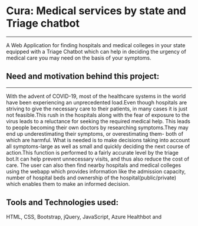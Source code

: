 # Cura: Medical services by state and Triage chatbot
---
A Web Application for finding hospitals and medical colleges in your state equipped with a Triage Chatbot which can help in deciding the urgency of medical care you may need on the basis of your symptoms.

## Need and motivation behind this project:
---
With the advent of COVID-19, most of the healthcare systems in the world have been experiencing an unprecedented load.Even though hospitals are striving to give the necessary care to their patients, in many cases it is just not feasible.This rush in the hospitals along with the fear of exposure to the virus leads to a reluctance for seeking the required medical help.
This leads to people becoming their own doctors by researching symptoms.They may end up underestimating their symptoms, or overestimating them- both of which are harmful.
What is needed is to make decisions taking into account all symptoms-large as well as small and quickly deciding the next course of action.This function is performed to a fairly accurate level by the triage bot.It can help prevent unnecessary visits, and thus also reduce the cost of care.
The user can also then find nearby hospitals and medical colleges using the webapp which provides information like the admission capacity, number of hospital beds and ownership of the hospital(public/private) which enables them to make an informed decision.

## Tools and Technologies used:
HTML, CSS, Bootstrap, jQuery, JavaScript, Azure Healthbot and 

